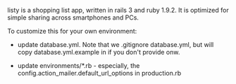listy is a shopping list app, written in rails 3 and ruby 1.9.2.  It is optimized for simple sharing across smartphones and PCs.

To customize this for your own environment:

* update database.yml.  Note that we .gitignore database.yml, but will copy database.yml.example in if you don't provide onw.

* update environments/*.rb - especially, the config.action_mailer.default_url_options in production.rb
